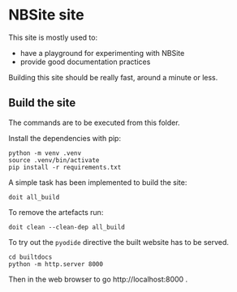 # NBSite site

This site is mostly used to:

- have a playground for experimenting with NBSite
- provide good documentation practices

Building this site should be really fast, around a minute or less.

## Build the site

The commands are to be executed from this folder.

Install the dependencies with pip:

```
python -m venv .venv
source .venv/bin/activate
pip install -r requirements.txt
```

A simple task has been implemented to build the site:

```
doit all_build
```

To remove the artefacts run:

```
doit clean --clean-dep all_build
```

To try out the `pyodide` directive the built website has to be served.

```
cd builtdocs
python -m http.server 8000
```

Then in the web browser to go http://localhost:8000 .
